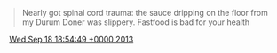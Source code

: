 > Nearly got spinal cord trauma: the sauce dripping on the floor from my Durum Doner was slippery\. Fastfood is bad for your health

<img src="../../media/tweet.ico" width="12" /> [Wed Sep 18 18:54:49 +0000 2013](https://twitter.com/DromerDenker/status/380404561074466816)